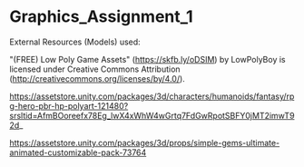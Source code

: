 # Graphics_Assignment_1
 
External Resources (Models) used:


"(FREE) Low Poly Game Assets" (https://skfb.ly/oDSIM) by LowPolyBoy is licensed under Creative Commons Attribution (http://creativecommons.org/licenses/by/4.0/).

https://assetstore.unity.com/packages/3d/characters/humanoids/fantasy/rpg-hero-pbr-hp-polyart-121480?srsltid=AfmBOoreefx78Eg_lwX4xWhW4wGrtq7FdGwRpotSBFY0jMT2imwT92d_

https://assetstore.unity.com/packages/3d/props/simple-gems-ultimate-animated-customizable-pack-73764
